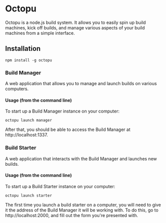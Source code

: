 # Octopu

Octopu is a node.js build system. It allows you to easily spin up build machines, kick off builds, and manage various aspects of your build machines from a simple interface.

## Installation

```
npm install -g octopu
```

### Build Manager

A web application that allows you to manage and launch builds on various computers.

#### Usage (from the command line)

To start up a Build Manager instance on your computer:

```
octopu launch manager
```

After that, you should be able to access the Build Manager at http://localhost:1337.

### Build Starter

A web application that interacts with the Build Manager and launches new builds.

#### Usage (from the command line)

To start up a Build Starter instance on your computer:

```
octopu launch starter
```

The first time you launch a build starter on a computer, you will need to give it the address of the Build Manager it will be working with. To do this, go to http://localhost:2000, and fill out the form you're presented with.